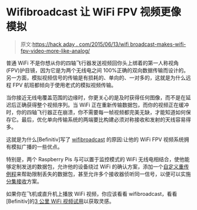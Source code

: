 # Wifibroadcast 让 WiFi FPV 视频更像模拟

> 原文:[https://hack aday . com/2015/06/13/wifi broadcast-makes-wifi-fpv-video-more-like-analog/](https://hackaday.com/2015/06/13/wifibroadcast-makes-wifi-fpv-video-more-like-analog/)

普通 WiFi 不是你想从你的四轴飞行器发送视频回你头上绑着的第一人称视角(FPV)护目镜，因为它是为两个无线电之间 100%正确的双向数据传输而设计的。另一方面，模拟视频信号的传输是有损耗的、单向的、一对多的，这就是为什么远程 FPV 航班都倾向于使用老式的模拟视频传输。

当你接近无线电覆盖范围的边缘时，你更关心的是及时获得任何图像，而不是在延迟后正确获得整个视频序列。当 WiFi 正在重新传输数据包，而你的视频正在缓冲时，你的四轴飞行器正在崩溃，你不需要每一帧视频都完美无缺，才能知道如何保存它。最后，优化单向传输系统的两端要比构建必须对称接收和发射的天线容易得多。

这就是为什么[Befinitiv]写了 [wifibroadcast](https://befinitiv.wordpress.com/wifibroadcast-analog-like-transmission-of-live-video-data/) 的原因:让他的 WiFi FPV 视频系统拥有模拟广播的一些优点。

特别是，两个 Raspberry Pis 与可以置于监控模式的 WiFi 无线电相结合，使他能够定制发送的数据包，允许他的设备绕过 WiFi 的确认方案，添加一个[自定义重传例程](https://befinitiv.wordpress.com/2015/02/26/improved-retransmission-scheme-and-multiplexing/)来帮助限制丢失的数据包，甚至允许多个接收器侦听同一信号，以便可以实施[分集接收](https://befinitiv.wordpress.com/2015/05/24/diversity-for-wifibroadcast/)方案。

如果你在飞机或直升机上播放 WiFi 视频，你应该看看 wifibroadcast，看看[Befinitiv]的[3 公里 WiFi 视频试用](https://befinitiv.wordpress.com/2015/05/05/relieable-3km-hd-fpv-solution/)以获取灵感。